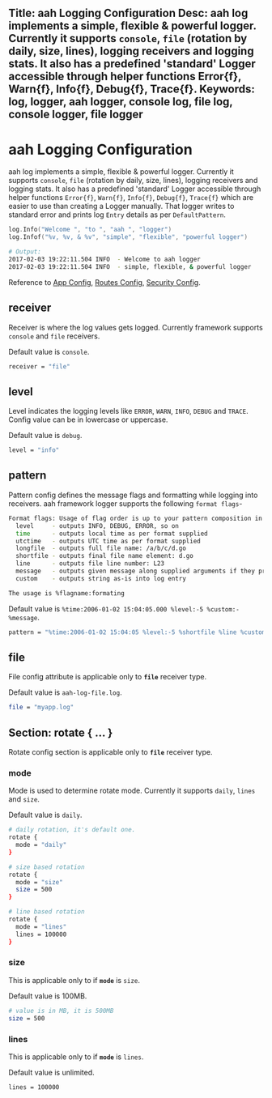 Title: aah Logging Configuration
Desc: aah log implements a simple, flexible & powerful logger. Currently it supports `console`, `file` (rotation by daily, size,  lines), logging receivers and logging stats. It also has a predefined 'standard' Logger accessible through helper functions Error{f}, Warn{f}, Info{f}, Debug{f}, Trace{f}.
Keywords: log, logger, aah logger, console log, file log, console logger, file logger
---
# aah Logging Configuration

aah log implements a simple, flexible & powerful logger. Currently it supports `console`, `file` (rotation by daily, size,  lines), logging receivers and logging stats. It also has a predefined 'standard' Logger accessible through helper functions `Error{f}`, `Warn{f}`, `Info{f}`, `Debug{f}`, `Trace{f}` which are easier to use than creating a Logger manually. That logger writes to standard error and prints log `Entry` details as per `DefaultPattern`.

```go
log.Info("Welcome ", "to ", "aah ", "logger")
log.Infof("%v, %v, & %v", "simple", "flexible", "powerful logger")
```

```bash
# Output:
2017-02-03 19:22:11.504 INFO  - Welcome to aah logger
2017-02-03 19:22:11.504 INFO  - simple, flexible, & powerful logger
```

Reference to [App Config](app-config.html), [Routes Config](routes-config.html), [Security Config](security-config.html).

## receiver
Receiver is where the log values gets logged. Currently framework supports `console` and `file` receivers.

Default value is `console`.
```bash
receiver = "file"
```

## level
Level indicates the logging levels like `ERROR`, `WARN`, `INFO`, `DEBUG` and `TRACE`. Config value can be in lowercase or uppercase.

Default value is `debug`.
```bash
level = "info"
```

## pattern
Pattern config defines the message flags and formatting while logging into receivers. aah framework logger supports the following `format flags`-
```bash
Format flags: Usage of flag order is up to your pattern composition in the config.
  level     - outputs INFO, DEBUG, ERROR, so on
  time      - outputs local time as per format supplied
  utctime   - outputs UTC time as per format supplied
  longfile  - outputs full file name: /a/b/c/d.go
  shortfile - outputs final file name element: d.go
  line      - outputs file line number: L23
  message   - outputs given message along supplied arguments if they present
  custom    - outputs string as-is into log entry

The usage is %flagname:formating
```

Default value is `%time:2006-01-02 15:04:05.000 %level:-5 %custom:- %message`.
```bash
pattern = "%time:2006-01-02 15:04:05 %level:-5 %shortfile %line %custom:- %message"
```

## file
File config attribute is applicable only to **`file`** receiver type.

Default value is `aah-log-file.log`.
```bash
file = "myapp.log"
```

## Section: rotate { ... }
Rotate config section is applicable only to **`file`** receiver type.

### mode
Mode is used to determine rotate mode. Currently it supports `daily`, `lines` and `size`.

Default value is `daily`.
```bash
# daily rotation, it's default one.
rotate {
  mode = "daily"
}

# size based rotation
rotate {
  mode = "size"
  size = 500
}

# line based rotation
rotate {
  mode = "lines"
  lines = 100000
}
```

### size
This is applicable only to if **`mode`** is `size`.

Default value is 100MB.
```bash
# value is in MB, it is 500MB
size = 500
```

### lines
This is applicable only to if **`mode`** is `lines`.

Default value is unlimited.
```bash
lines = 100000
```
